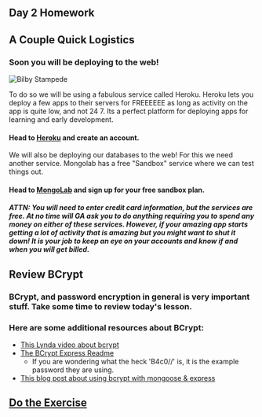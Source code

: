 ## Day 2 Homework

## A Couple Quick Logistics

### Soon you will be deploying to the web! 
![Bilby Stampede](http://33.media.tumblr.com/db649f4441940d7fcbbc2bd5d6646bc1/tumblr_mlj0syTLbP1rf1e3ro1_250.gif)


To do so we will be using a fabulous service called Heroku. Heroku lets you deploy a few apps to their servers for FREEEEEE as long as activity on the app is quite low, and not 24 7. Its a perfect platform for deploying apps for learning and early development. 

#### Head to [Heroku](www.heroku.com) and create an account. 

We will also be deploying our databases to the web! For this we need another service. Mongolab has a free "Sandbox" service where we can test things out.

#### Head to [MongoLab](mongolab.com/plans) and sign up for your free sandbox plan.

##### ATTN: You will need to enter credit card information, but the services are free. At no time will GA ask you to do anything requiring you to spend any money on either of these services. However, if your amazing app starts getting a lot of activity that is amazing but you might want to shut it down! It is your job to keep an eye on your accounts and know if and when you will get billed.

## Review BCrypt

### BCrypt, and password encryption in general is very important stuff. Take some time to review today's lesson. 

### Here are some additional resources about BCrypt:
- [This Lynda video about bcrypt](http://www.lynda.com/Express.js-tutorials/Implementing-strong-password-hashing-bcrypt/191940/375525-4.html)
- [The BCrypt Express Readme](https://github.com/ncb000gt/node.bcrypt.js/)
	- If you are wondering what the heck 'B4c0/\/' is, it is the example password they are using. 
- [This blog post about using bcrypt with mongoose & express](http://devsmash.com/blog/password-authentication-with-mongoose-and-bcrypt)

## [Do the Exercise](https://github.com/sf-wdi-22-23/modules/blob/w04d02-homework/w04-associations-and-auth/d02-homework/exercise.md)
